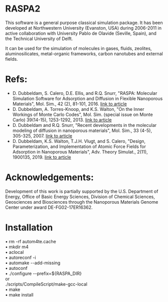 RASPA2
======

This software is a general purpose classical simulation package. It has been developed at
Northwestern University (Evanston, USA) during 2006-2011 in active collaboration
with University Pablo de Olavide (Seville, Spain), and the Technical University of Delft.

It can be used for the simulation of molecules in gases, fluids, zeolites, aluminosilicates,
metal-organic frameworks, carbon nanotubes and external fields.

Refs:
=====
* D. Dubbeldam, S. Calero, D.E. Ellis, and R.Q. Snurr, "RASPA: Molecular Simulation Software for Adsorption and Diffusion in Flexible Nanoporous Materials",
   Mol. Sim., 42 (2), 81-101, 2016.
   [link to article](https://www.tandfonline.com/doi/full/10.1080/08927022.2015.1010082)
* D. Dubbeldam, A. Torres-Knoop, and K.S. Walton,  "On the Inner Workings of Monte Carlo Codes",
   Mol. Sim. (special issue on Monte Carlo) 39(14-15), 1253-1292, 2013.
   [link to article](http://www.tandfonline.com/doi/full/10.1080/08927022.2013.819102)
* D. Dubbeldam and R.Q. Snurr, "Recent developments in the molecular modeling of diffusion in nanoporous materials",
   Mol. Sim., 33 (4-5), 305-325, 2007.
   [link to article](http://www.tandfonline.com/doi/abs/10.1080/08927020601156418)
* D. Dubbeldam, K.S. Walton, T.J.H. Vlugt, and S. Calero, "Design, Parameterization, and Implementation of Atomic Force Fields for Adsorption in Nanoporous Materials",
   Adv. Theory Simulat., 2(11), 1900135, 2019.
   [link to article](https://onlinelibrary.wiley.com/doi/full/10.1002/adts.201900135)

Acknowledgements:
=================
Development of this work is partially supported by the U.S. Department 
of Energy, Office of Basic Energy Sciences, Division of Chemical 
Sciences, Geosciences and Biosciences through the Nanoporous Materials 
Genome Center under award DE-FG02-17ER16362.

Installation
============

• rm -rf autom4te.cache  
• mkdir m4  
• aclocal  
• autoreconf -i  
• automake --add-missing  
• autoconf  
• ./configure --prefix=${RASPA_DIR}  
   or  
   ./scripts/CompileScript/make-gcc-local  
• make  
• make install  

